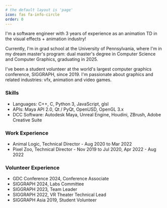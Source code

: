 ```yaml
---
# the default layout is 'page'
icon: fas fa-info-circle
order: 0
---
```


I'm a software engineer with 3 years of experience as an animation TD in the visual effects + animation industry!

Currently, I'm in grad school at the University of Pennsylvania, where I'm in my dream master's program: dual master's degree in Computer Science and Computer Graphics, graduating in 2025.

I've been a student volunteer at the world's largest computer graphics conference, SIGGRAPH, since 2019. I'm passionate about graphics and related industries: vfx, animation and video games.

### Skills 

* Languages: C++, C, Python 3, JavaScript, glsl
* APIs: Maya API 2.0, Qt / PyQt, OpenUSD, OpenGL 3.x
* DCC Software: Autodesk Maya, Unreal Engine, Houdini, ZBrush, Adobe Creative Suite

### Work Experience

* Animal Logic, Technical Director - Aug 2020 to Mar 2022
* Pixel Zoo, Technical Director - Nov 2019 to Jul 2020, Apr 2022 - Aug 2022

### Volunteer Experience

* GDC Conference 2024, Conference Associate
* SIGGRAPH 2024, Labs Committee
* SIGGRAPH 2023, Team Leader
* SIGGRAPH 2022, VR Theater Technical Lead
* SIGGRAPH Asia 2019, Student Volunteer